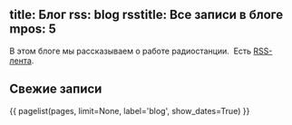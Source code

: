 title: Блог
rss: blog
rsstitle: Все записи в блоге
mpos: 5
---
В этом блоге мы рассказываем о работе радиостанции.  Есть [RSS-лента][rss].

## Свежие записи

{{ pagelist(pages, limit=None, label='blog', show_dates=True) }}

[rss]: /blog.xml
